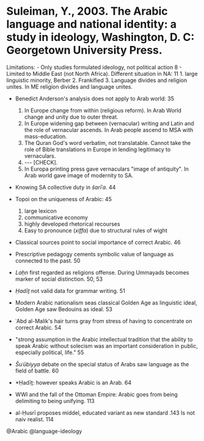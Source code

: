 # Suleiman, Y., 2003. The Arabic language and national identity: a study in ideology, Washington, D. C: Georgetown University Press.

Limitations:
    - Only studies formulated ideology, not political action 8
    - Limited to Middle East (not North Africa). Different situation in NA: 11
	1. large linguistic minority, Berber
	2. Frankified
	3. Language divides and religion unites. In ME religion divides and language unites.

- Benedict Anderson's analysis does not apply to Arab world: 35
    1. In Europe change from within (religious reform). In Arab World change and unity due to outer threat.
    2. In Europe widening gap between (vernacular) writing and Latin and the role of vernacular ascends. In Arab people ascend to MSA with mass-education.
    3. The Quran God's word verbatim, not translatable. Cannot take the role of Bible translations in Europe in lending legitimacy to vernaculars.
    4. --- [CHECK].
    5. In Europa printing press gave vernaculars "image of antiquity". In Arab world gave image of modernity to SA. 

- Knowing SA collective duty in *šarīʿa*. 44

- Topoi on the uniqueness of Arabic: 45
    1. large lexicon
    2. communicative economy
    3. highly developed rhetorical recourses
    4. Easy to pronounce (*xiffa*) due to structural rules of wight

- Classical sources point to social importance of correct Arabic. 46

- Prescriptive pedagogy cements symbolic value of language as connected to the past. 50

- *Laḥn* first regarded as religions offense. During Ummayads becomes marker of social distinction. 50, 53

- *Ḥadīṯ* not valid data for grammar writing. 51

- Modern Arabic nationalism seas classical Golden Age as linguistic ideal, Golden Age saw Bedouins as ideal. 53

- ʿAbd al-Malik's hair turns gray from stress of having to concentrate on correct Arabic. 54

- "strong assumption in the Arabic intellectual tradition that the ability to speak Arabic without solecism was an important consideration in public, especially political, life." 55

- *Šuʿūbiyya* debate on the special status of Arabs saw language as the field of battle. 60

- *Ḥadīṯ: however speaks Arabic is an Arab. 64

- WWI and the fall of the Ottoman Empire: Arabic goes from being delimiting to being unifying. 113

- al-Ḥusrī proposes middel, educated variant as new standard .143 Is not naiv realist. 114

@Arabic
@language-ideology
